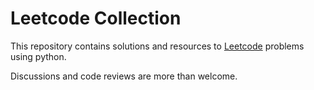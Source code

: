 # Leetcode Collection

This repository contains solutions and resources to [Leetcode](https://www.leetcode.com "Leetcode.com") problems using python. 

Discussions and code reviews are more than welcome.


